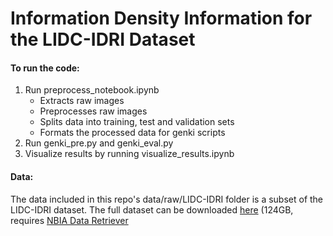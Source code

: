 # Information Density Information for the LIDC-IDRI Dataset

#### To run the code:
1. Run preprocess_notebook.ipynb
    - Extracts raw images
    - Preprocesses raw images 
    - Splits data into training, test and validation sets
    - Formats the processed data for genki scripts
2. Run genki_pre.py and genki_eval.py
3. Visualize results by running visualize_results.ipynb



#### Data:

The data included in this repo's data/raw/LIDC-IDRI folder is a subset of the LIDC-IDRI dataset. The full dataset can be downloaded [here](https://wiki.cancerimagingarchive.net/display/Public/LIDC-IDRI) (124GB,  requires [NBIA Data Retriever](https://wiki.cancerimagingarchive.net/display/NBIA/Downloading+TCIA+Images) 
